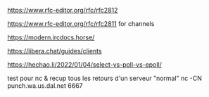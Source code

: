 https://www.rfc-editor.org/rfc/rfc2812

https://www.rfc-editor.org/rfc/rfc2811 for channels

https://modern.ircdocs.horse/

https://libera.chat/guides/clients

https://hechao.li/2022/01/04/select-vs-poll-vs-epoll/

test pour nc & recup tous les retours d'un serveur "normal"
nc -CN punch.wa.us.dal.net 6667
